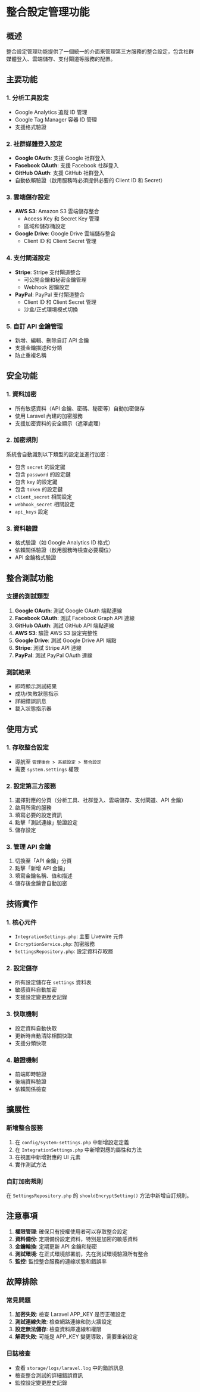 # 整合設定管理功能

## 概述

整合設定管理功能提供了一個統一的介面來管理第三方服務的整合設定，包含社群媒體登入、雲端儲存、支付閘道等服務的配置。

## 主要功能

### 1. 分析工具設定
- Google Analytics 追蹤 ID 管理
- Google Tag Manager 容器 ID 管理
- 支援格式驗證

### 2. 社群媒體登入設定
- **Google OAuth**: 支援 Google 社群登入
- **Facebook OAuth**: 支援 Facebook 社群登入  
- **GitHub OAuth**: 支援 GitHub 社群登入
- 自動依賴驗證（啟用服務時必須提供必要的 Client ID 和 Secret）

### 3. 雲端儲存設定
- **AWS S3**: Amazon S3 雲端儲存整合
  - Access Key 和 Secret Key 管理
  - 區域和儲存桶設定
- **Google Drive**: Google Drive 雲端儲存整合
  - Client ID 和 Client Secret 管理

### 4. 支付閘道設定
- **Stripe**: Stripe 支付閘道整合
  - 可公開金鑰和秘密金鑰管理
  - Webhook 密鑰設定
- **PayPal**: PayPal 支付閘道整合
  - Client ID 和 Client Secret 管理
  - 沙盒/正式環境模式切換

### 5. 自訂 API 金鑰管理
- 新增、編輯、刪除自訂 API 金鑰
- 支援金鑰描述和分類
- 防止重複名稱

## 安全功能

### 1. 資料加密
- 所有敏感資料（API 金鑰、密碼、秘密等）自動加密儲存
- 使用 Laravel 內建的加密服務
- 支援加密資料的安全顯示（遮罩處理）

### 2. 加密規則
系統會自動識別以下類型的設定並進行加密：
- 包含 `secret` 的設定鍵
- 包含 `password` 的設定鍵
- 包含 `key` 的設定鍵
- 包含 `token` 的設定鍵
- `client_secret` 相關設定
- `webhook_secret` 相關設定
- `api_keys` 設定

### 3. 資料驗證
- 格式驗證（如 Google Analytics ID 格式）
- 依賴關係驗證（啟用服務時檢查必要欄位）
- API 金鑰格式驗證

## 整合測試功能

### 支援的測試類型
1. **Google OAuth**: 測試 Google OAuth 端點連線
2. **Facebook OAuth**: 測試 Facebook Graph API 連線
3. **GitHub OAuth**: 測試 GitHub API 端點連線
4. **AWS S3**: 驗證 AWS S3 設定完整性
5. **Google Drive**: 測試 Google Drive API 端點
6. **Stripe**: 測試 Stripe API 連線
7. **PayPal**: 測試 PayPal OAuth 連線

### 測試結果
- 即時顯示測試結果
- 成功/失敗狀態指示
- 詳細錯誤訊息
- 載入狀態指示器

## 使用方式

### 1. 存取整合設定
- 導航至 `管理後台 > 系統設定 > 整合設定`
- 需要 `system.settings` 權限

### 2. 設定第三方服務
1. 選擇對應的分頁（分析工具、社群登入、雲端儲存、支付閘道、API 金鑰）
2. 啟用所需的服務
3. 填寫必要的設定資訊
4. 點擊「測試連線」驗證設定
5. 儲存設定

### 3. 管理 API 金鑰
1. 切換至「API 金鑰」分頁
2. 點擊「新增 API 金鑰」
3. 填寫金鑰名稱、值和描述
4. 儲存後金鑰會自動加密

## 技術實作

### 1. 核心元件
- `IntegrationSettings.php`: 主要 Livewire 元件
- `EncryptionService.php`: 加密服務
- `SettingsRepository.php`: 設定資料存取層

### 2. 設定儲存
- 所有設定儲存在 `settings` 資料表
- 敏感資料自動加密
- 支援設定變更歷史記錄

### 3. 快取機制
- 設定資料自動快取
- 更新時自動清除相關快取
- 支援分類快取

### 4. 驗證機制
- 前端即時驗證
- 後端資料驗證
- 依賴關係檢查

## 擴展性

### 新增整合服務
1. 在 `config/system-settings.php` 中新增設定定義
2. 在 `IntegrationSettings.php` 中新增對應的屬性和方法
3. 在視圖中新增對應的 UI 元素
4. 實作測試方法

### 自訂加密規則
在 `SettingsRepository.php` 的 `shouldEncryptSetting()` 方法中新增自訂規則。

## 注意事項

1. **權限管理**: 確保只有授權使用者可以存取整合設定
2. **資料備份**: 定期備份設定資料，特別是加密的敏感資料
3. **金鑰輪換**: 定期更新 API 金鑰和秘密
4. **測試環境**: 在正式環境部署前，先在測試環境驗證所有整合
5. **監控**: 監控整合服務的連線狀態和錯誤率

## 故障排除

### 常見問題
1. **加密失敗**: 檢查 Laravel APP_KEY 是否正確設定
2. **測試連線失敗**: 檢查網路連線和防火牆設定
3. **設定無法儲存**: 檢查資料庫連線和權限
4. **解密失敗**: 可能是 APP_KEY 變更導致，需要重新設定

### 日誌檢查
- 查看 `storage/logs/laravel.log` 中的錯誤訊息
- 檢查整合測試的詳細錯誤資訊
- 監控設定變更歷史記錄